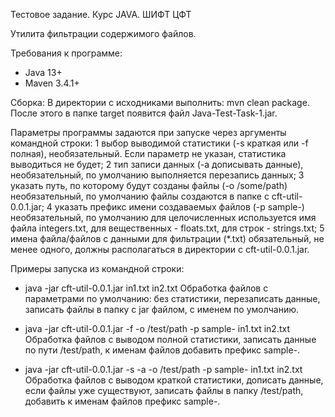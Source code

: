 Тестовое задание. Курс JAVA. ШИФТ ЦФТ

Утилита фильтрации содержимого файлов.

Требования к программе:
- Java 13+
- Maven 3.4.1+

Сборка:
В директории с исходниками выполнить: mvn clean package. После этого в папке target появится файл Java-Test-Task-1.jar.

Параметры программы задаются при запуске через аргументы командной строки:
1 выбор выводимой статистики (-s краткая или -f полная), необязательный. Если параметр не указан, статистика выводиться не будет; 
2 тип записи данных (-a дописывать данные), необязательный, по умолчанию выполняется перезапись данных; 
3 указать путь, по которому будут созданы файлы (-o /some/path) необязательный, по умолчанию файлы создаются в папке с cft-util-0.0.1.jar; 
4 указать префикс имени создаваемых файлов (-p sample-) необязательный, по умолчанию для целочисленных используется имя файла integers.txt, для вещественных - floats.txt, для строк - strings.txt; 
5 имена файла/файлов с данными для фильтрации (*.txt) обязательный, не менее одного, должны располагаться в директории с cft-util-0.0.1.jar.

Примеры запуска из командной строки:
- java -jar cft-util-0.0.1.jar in1.txt in2.txt 
  Обработка файлов с параметрами по умолчанию: без статистики, перезаписать данные, записать файлы в папку с jar файлом, с именем по умолчанию.

- java -jar cft-util-0.0.1.jar -f -o /test/path -p sample- in1.txt in2.txt
  Обработка файлов с выводом полной статистики, записать данные по пути /test/path, к именам файлов добавить префикс sample-.

- java -jar cft-util-0.0.1.jar -s -a -o /test/path -p sample- in1.txt in2.txt
  Обработка файлов с выводом краткой статистики, дописать данные, если файлы уже существуют, записать файлы в папку /test/path, добавить к именам файлов префикс sample-.